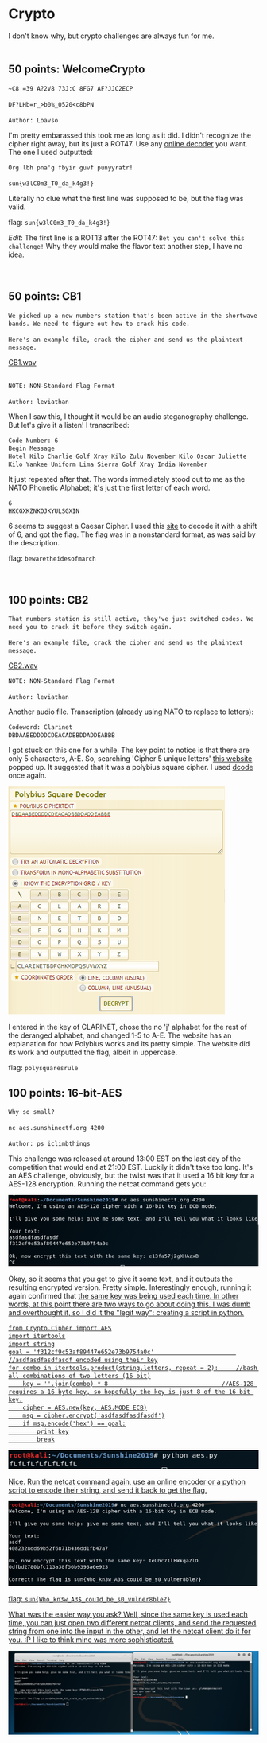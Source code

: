 # Crypto
I don't know why, but crypto challenges are always fun for me.
<br>
<br>
## 50 points: WelcomeCrypto
```
~C8 =39 A?2V8 73J:C 8FG7 AF?JJC2ECP

DF?LHb=r_>b0%_0520<c8bPN

Author: Loavso
```
I'm pretty embarassed this took me as long as it did. I didn't recognize the cipher right away, but its just a ROT47. Use any <a href='https://www.dcode.fr/rot-47-cipher'>online decoder</a> you want. The one I used outputted:
```
Org lbh pna'g fbyir guvf punyyratr!

sun{w3lC0m3_T0_da_k4g3!}
```
Literally no clue what the first line was supposed to be, but the flag was valid.

flag: `sun{w3lC0m3_T0_da_k4g3!}`

*Edit*: The first line is a ROT13 after the ROT47: `Bet you can't solve this challenge!` Why they would make the flavor text another step, I have no idea.
<br>
<br>
<br>
## 50 points: CB1
```
We picked up a new numbers station that's been active in the shortwave bands. We need to figure out how to crack his code.

Here's an example file, crack the cipher and send us the plaintext message.

```
<a href='http://files.sunshinectf.org/crypto/CB1.wav'>CB1.wav</a>
```

NOTE: NON-Standard Flag Format

Author: leviathan
```
When I saw this, I thought it would be an audio steganography challenge. But let's give it a listen! I transcribed:
```
Code Number: 6
Begin Message
Hotel Kilo Charlie Golf Xray Kilo Zulu November Kilo Oscar Juliette Kilo Yankee Uniform Lima Sierra Golf Xray India November
```
It just repeated after that. The words immediately stood out to me as the NATO Phonetic Alphabet; it's just the first letter of each word.
```
6
HKCGXKZNKOJKYULSGXIN
```
6 seems to suggest a Caesar Cipher. I used this <a href='https://cryptii.com/pipes/caesar-cipher'>site</a> to decode it with a shift of 6, and got the flag. The flag was in a nonstandard format, as was said by the description.

flag: `bewaretheidesofmarch`
<br>
<br>
<br>
## 100 points: CB2
```
That numbers station is still active, they've just switched codes. We need you to crack it before they switch again.

Here's an example file, crack the cipher and send us the plaintext message.
```
<a href='http://files.sunshinectf.org/crypto/CB2.wav'>CB2.wav</a>
```
NOTE: NON-Standard Flag Format

Author: leviathan
```
Another audio file. Transcription (already using NATO to replace to letters):
```
Codeword: Clarinet
DBDAABEDDDDCDEACADBBDDADDEABBB
```
I got stuck on this one for a while. The key point to notice is that there are only 5 characters, A-E. So, searching 'Cipher 5 unique letters' <a href='http://practicalcryptography.com/cryptanalysis/text-characterisation/identifying-unknown-ciphers/'>this website</a> popped up. It suggested that it was a polybius square cipher. I used <a href='https://www.dcode.fr/polybius-cipher'>dcode</a> once again.

![](/Images/2019/SunshineCTF/CB2.PNG)

I entered in the key of CLARINET, chose the no 'j' alphabet for the rest of the deranged alphabet, and changed 1-5 to A-E. The website has an explanation for how Polybius works and its pretty simple. The website did its work and outputted the flag, albeit in uppercase.

flag: `polysquaresrule`

## 100 points: 16-bit-AES
```
Why so small?

nc aes.sunshinectf.org 4200

Author: ps_iclimbthings
```
This challenge was released at around 13:00 EST on the last day of the competition that would end at 21:00 EST. Luckily it didn't take too long. It's an AES challenge, obviously, but the twist was that it used a 16 bit key for a AES-128 encryption. Running the netcat command gets you:

![](/Images/2019/SunshineCTF/AESnc.PNG)

Okay, so it seems that you get to give it some text, and it outputs the resulting encrypted version. Pretty simple. Interestingly enough, running it again confirmed that <u>the same key was being used each time<u>. In other words, at this point there are two ways to go about doing this. I was dumb and overthought it, so I did it the "legit way": creating a script in python.
```
from Crypto.Cipher import AES
import itertools
import string
goal = 'f312cf9c53af89447e652e73b9754a0c'                       //asdfasdfasdfasdf encoded using their key
for combo in itertools.product(string.letters, repeat = 2):     //bash all combinations of two letters (16 bit)
	key = ''.join(combo) * 8                                //AES-128 requires a 16 byte key, so hopefully the key is just 8 of the 16 bit key.
	cipher = AES.new(key, AES.MODE_ECB)
	msg = cipher.encrypt('asdfasdfasdfasdf')
	if msg.encode('hex') == goal:
		print key
		break
```
![](/Images/2019/SunshineCTF/aeskey.PNG)

Nice. Run the netcat command again, use an <a href='https://aesencryption.net/'>online encoder</a> or a python script to encode their string, and send it back to get the flag.

![](/Images/2019/SunshineCTF/aesflag.PNG)

flag: `sun{Who_kn3w_A3$_cou1d_be_s0_vulner8ble?}`

What was the easier way you ask? Well, since the same key is used each time, you can just open two different netcat clients, and send the requested string from one into the input in the other, and let the netcat client do it for you. :P I like to think mine was more sophisticated.

![](/Images/2019/SunshineCTF/aesrip.PNG)
<br>
<br>
<br>
